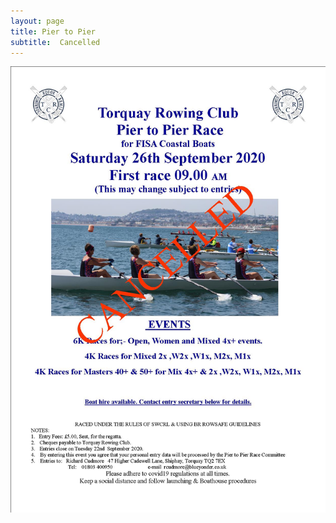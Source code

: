 ```yaml
---
layout: page
title: Pier to Pier
subtitle:  Cancelled
---
```


<!-- [2020 Invite](files/Pier_Invite.jpg) - [2020 Entry Form](files/Pier_Entry.xlsx) - [2020 Course](files/Pier_Course.pdf) -->

![alt text](files/Pier_Cancel.jpeg)
